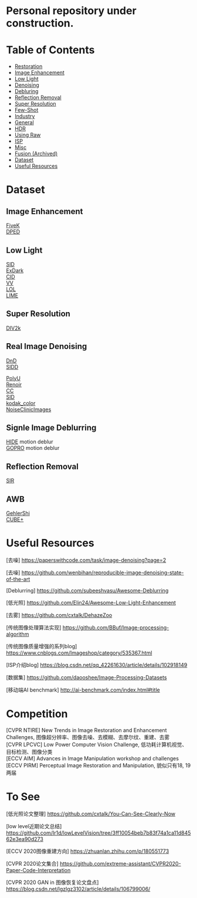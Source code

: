 # Personal repository under construction.

# Table of Contents
- <a href='Restoration.md'> Restoration </a>
- <a href='Enhancement.md'> Image Enhancement </a>
- <a href='LowLight.md'> Low Light </a>
- <a href='Denoising.md'> Denoising </a>
- <a href='Debluring.md'> Debluring </a>
- <a href='ReflectionRemoval.md'> Reflection Removal </a>
- <a href='SuperResolution.md'> Super Resolution </a>
- <a href='Few-Shot.md'> Few-Shot</a>
- <a href='Industry.md'> Industry</a>
- <a href='General.md'> General </a>
- <a href='HDR.md'> HDR </a>
- <a href='UsingRaw.md'> Using Raw </a>
- <a href='ISP.md'> ISP </a>
- <a href='Misc.md'> Misc </a>
- <a href='Fusion.md'> Fusion (Archived) </a>
- [Dataset](#dataset)
- [Useful Resources](#useful-resources)

	


# Dataset
## Image Enhancement
[FiveK](https://data.csail.mit.edu/graphics/fivek/) <Br>
[DPED](http://people.ee.ethz.ch/~ihnatova/)


## Low Light
[SID](http://vladlen.info/publications/learning-see-dark/)  <Br>
[ExDark](https://github.com/cs-chan/Exclusively-Dark-Image-Dataset) <Br>
[CID](https://github.com/505030475/ExtremeLowLight) <Br>
[VV](https://sites.google.com/site/vonikakis/datasets)  <Br>
[LOL](https://daooshee.github.io/BMVC2018website/)  <Br>
[LIME](http://cs.tju.edu.cn/orgs/vision/~xguo/LIME.htm)  <Br>



## Super Resolution
[DIV2k](https://data.vision.ee.ethz.ch/cvl/DIV2K/)  <Br>


## Real Image Denoising
[DnD](https://noise.visinf.tu-darmstadt.de/) <Br>
[SIDD](https://www.eecs.yorku.ca/~kamel/sidd/) <Br>

[PolyU](https://github.com/csjunxu/PolyU-Real-World-Noisy-Images-Dataset) <Br>
[Renoir](http://ani.stat.fsu.edu/~abarbu/Renoir.html) <Br>
[CC](http://snam.ml/research/ccnoise) <Br>
[SID](http://cchen156.web.engr.illinois.edu/SID.html) <Br>
[kodak_color](http://r0k.us/graphics/kodak/) <Br>
[NoiseClinicImages](http://demo.ipol.im/demo/125/input_select?044_solvay_1927.x=63&044_solvay_1927.y=68) <Br>
	
## Signle Image Deblurring
[HIDE](https://github.com/joanshen0508/HA_deblur) motion deblur <Br>
[GOPRO](https://github.com/SeungjunNah/DeepDeblur_release) motion deblur <Br>

## Reflection Removal
[SIR](https://sir2data.github.io/) <Br>

## AWB
[GehlerShi](https://www2.cs.sfu.ca/~colour/data/shi_gehler/) <Br>
[CUBE+](https://ipg.fer.hr/ipg/resources/color_constancy) <Br>


# Useful Resources

[去噪] https://paperswithcode.com/task/image-denoising?page=2 

[去噪] https://github.com/wenbihan/reproducible-image-denoising-state-of-the-art

[Deblurring] https://github.com/subeeshvasu/Awesome-Deblurring

[低光照] https://github.com/Elin24/Awesome-Low-Light-Enhancement

[去雾] https://github.com/cxtalk/DehazeZoo

[传统图像处理算法实现] https://github.com/BBuf/Image-processing-algorithm

[传统图像质量增强的系列blog] https://www.cnblogs.com/Imageshop/category/535367.html

[ISP介绍blog] https://blog.csdn.net/qq_42261630/article/details/102918149

[数据集] https://github.com/daooshee/Image-Processing-Datasets

[移动端AI benchmark] http://ai-benchmark.com/index.html#title

# Competition
[CVPR NTIRE] New Trends in Image Restoration and Enhancement Challenges, 图像超分辨率、图像去噪、去模糊、去摩尔纹、重建、去雾 <Br>
[CVPR LPCVC] Low Power Computer Vision Challenge, 低功耗计算机视觉、目标检测、图像分类 <Br>
[ECCV AIM] Advances in Image Manipulation workshop and challenges <Br>
[ECCV PIRM] Perceptual Image Restoration and Manipulation, 貌似只有18, 19两届 <Br>

# To See
[低光照论文整理] https://github.com/cxtalk/You-Can-See-Clearly-Now

[low level近期论文总结] https://github.com/Ir1d/lowLevelVision/tree/3ff10054beb7b83f74a1ca11d84562e3ea90d273

[ECCV 2020图像重建方向] https://zhuanlan.zhihu.com/p/180551773

[CVPR 2020论文集合] https://github.com/extreme-assistant/CVPR2020-Paper-Code-Interpretation

[CVPR 2020 GAN in 图像恢复论文盘点] https://blog.csdn.net/lgzlgz3102/article/details/106799006/
